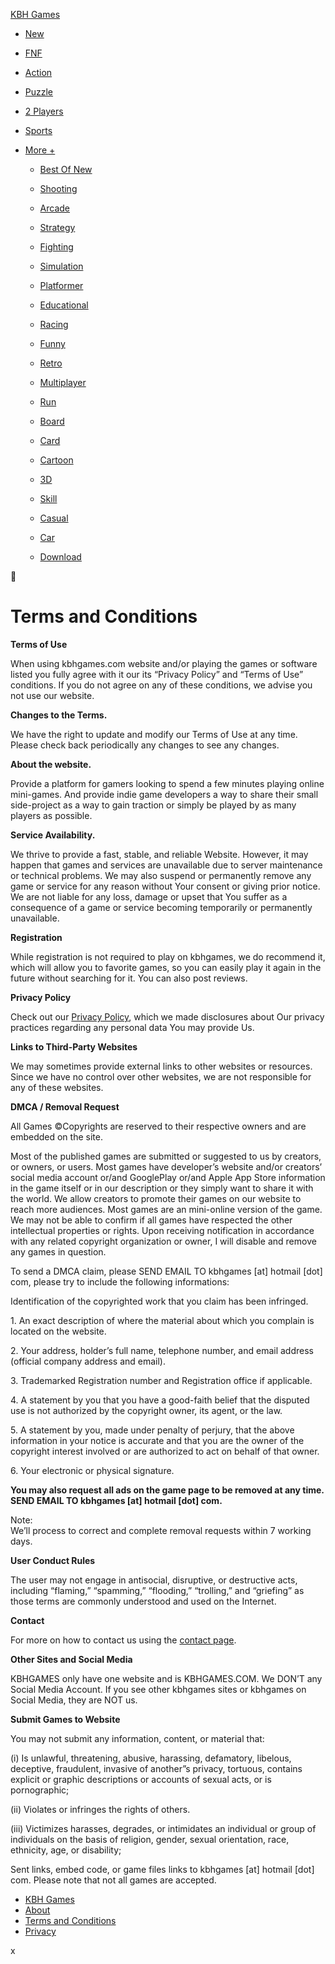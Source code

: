 [KBH Games](https://kbhgames.com/)

* [New](https://kbhgames.com/new)
* [FNF](https://kbhgames.com/tag/friday-night-funkin)
* [Action](https://kbhgames.com/tag/action)
* [Puzzle](https://kbhgames.com/tag/puzzle)
* [2 Players](https://kbhgames.com/tag/2-player)
* [Sports](https://kbhgames.com/tag/sports)
* [More +](#)
    
    * [Best Of New](https://kbhgames.com/best-new-games)
    * [Shooting](https://kbhgames.com/tag/shooting)
    * [Arcade](https://kbhgames.com/tag/arcade)
    * [Strategy](https://kbhgames.com/tag/strategy)
    * [Fighting](https://kbhgames.com/tag/fighting)
    * [Simulation](https://kbhgames.com/tag/simulation)
    * [Platformer](https://kbhgames.com/tag/platformer)
    * [Educational](https://kbhgames.com/tag/educational)
    
    * [Racing](https://kbhgames.com/tag/racing)
    * [Funny](https://kbhgames.com/tag/funny)
    * [Retro](https://kbhgames.com/tag/retro)
    * [Multiplayer](https://kbhgames.com/tag/multiplayer)
    * [Run](https://kbhgames.com/tag/running)
    * [Board](https://kbhgames.com/tag/board)
    * [Card](https://kbhgames.com/tag/card)
    * [Cartoon](https://kbhgames.com/tag/cartoon)
    
    * [3D](https://kbhgames.com/tag/3d)
    * [Skill](https://kbhgames.com/tag/skill)
    * [Casual](https://kbhgames.com/tag/casual)
    * [Car](https://kbhgames.com/tag/car)
    * [Download](https://kbhgames.com/tag/download)
    

🔎

[](https://kbhgames.com/favorite)

Terms and Conditions
====================

**Terms of Use**

When using kbhgames.com website and/or playing the games or software listed you fully agree with it our its “Privacy Policy” and “Terms of Use” conditions. If you do not agree on any of these conditions, we advise you not use our website.

**Changes to the Terms.**

We have the right to update and modify our Terms of Use at any time.  Please check back periodically any changes to see any changes.

**About the website.** 

Provide a platform for gamers looking to spend a few minutes playing online mini-games. And provide indie game developers a way to share their small side-project as a way to gain traction or simply be played by as many players as possible.

**Service Availability.** 

We thrive to provide a fast, stable, and reliable Website. However, it may happen that games and services are unavailable due to server maintenance or technical problems. We may also suspend or permanently remove any game or service for any reason without Your consent or giving prior notice. We are not liable for any loss, damage or upset that You suffer as a consequence of a game or service becoming temporarily or permanently unavailable.

**Registration**

While registration is not required to play on kbhgames, we do recommend it, which will allow you to favorite games, so you can easily play it again in the future without searching for it. You can also post reviews.

**Privacy Policy**

Check out our [Privacy Policy](https://kbhgames.com/game/privacy), which we made disclosures about Our privacy practices regarding any personal data You may provide Us.

**Links to Third-Party Websites**

We may sometimes provide external links to other websites or resources.  Since we have no control over other websites, we are not responsible for any of these websites.

**DMCA / Removal Request**

All Games ©Copyrights are reserved to their respective owners and are embedded on the site.

Most of the published games are submitted or suggested to us by creators, or owners, or users. Most games have developer’s website and/or creators’ social media account or/and GooglePlay or/and Apple App Store information in the game itself or in our description or they simply want to share it with the world. We allow creators to promote their games on our website to reach more audiences. Most games are an mini-online version of the game. We may not be able to confirm if all games have respected the other intellectual properties or rights. Upon receiving notification in accordance with any related copyright organization or owner, I will disable and remove any games in question.

To send a DMCA claim, please SEND EMAIL TO kbhgames \[at\] hotmail \[dot\] com, please try to include the following informations:

Identification of the copyrighted work that you claim has been infringed.

1\. An exact description of where the material about which you complain is located on the website.

2\. Your address, holder’s full name, telephone number, and email address (official company address and email).

3\. Trademarked Registration number and Registration office if applicable.

4\. A statement by you that you have a good-faith belief that the disputed use is not authorized by the copyright owner, its agent, or the law.

5\. A statement by you, made under penalty of perjury, that the above information in your notice is accurate and that you are the owner of the copyright interest involved or are authorized to act on behalf of that owner.

6\. Your electronic or physical signature.

**You may also request all ads on the game page to be removed at any time. SEND EMAIL TO kbhgames \[at\] hotmail \[dot\] com.**

Note:  
We’ll process to correct and complete removal requests within 7 working days.

**User Conduct Rules**

The user may not engage in antisocial, disruptive, or destructive acts, including “flaming,” “spamming,” “flooding,” “trolling,” and “griefing” as those terms are commonly understood and used on the Internet.

**Contact**

For more on how to contact us using the [contact page](https://kbhgames.com/game/contact).

**Other Sites and Social Media**

KBHGAMES only have one website and is KBHGAMES.COM. We DON’T any Social Media Account. If you see other kbhgames sites or kbhgames on Social Media, they are NOT us.

**Submit Games to Website**

You may not submit any information, content, or material that:

(i) Is unlawful, threatening, abusive, harassing, defamatory, libelous, deceptive, fraudulent, invasive of another”s privacy, tortuous, contains explicit or graphic descriptions or accounts of sexual acts, or is pornographic;

(ii) Violates or infringes the rights of others.

(iii) Victimizes harasses, degrades, or intimidates an individual or group of individuals on the basis of religion, gender, sexual orientation, race, ethnicity, age, or disability;

Sent links, embed code, or game files links to kbhgames \[at\] hotmail \[dot\] com. Please note that not all games are accepted.

* [KBH Games](https://kbhgames.com/)
* [About](https://kbhgames.com/about)
* [Terms and Conditions](https://kbhgames.com/terms-of-use)
* [Privacy](https://kbhgames.com/privacy)

x